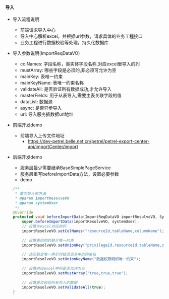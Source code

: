 #### 导入
- 导入流程说明
    - 前端请求导入中心
    - 导入中心解析excel，并根据url参数，请求具体的业务工程接口
    - 业务工程进行数据校验等处理，持久化数据库
- 导入参数说明(ImportReqDataVO)
    - colNames: 字段名称，类实体字段名称,对应excel里导入的列
    - mustArray: 哪些字段是必须的,非必须可允许为空
    - mainKey: 表唯一约束
    - mainKeyName: 表唯一约束名称
    - validateAll: 是否验证所有数据成功,才允许导入
    - masterFields: 用于从表导入,需要主表关联字段的值
    - dataList: 数据源
    - async: 是否异步导入
    - url: 导入服务插数据url地址
    
- 前端开发demo
    - 前端导入上传文件地址
        - https://dev-petrel.belle.net.cn/petrel/petrel-export-center-api/importCenter/import
        
- 后端开发demo
    - 服务层最少需要继承BaseSimplePageService
    - 服务层重写beforeImportData方法，设置必要参数
    - demo
    ``` java
    /**
     * 重写导入前方法
     * @param importResolveVO
     * @param systemUser
     */
    @Override
    protected void beforeImportData(ImportReqDataVO importResolveVO, SystemUser systemUser) {
        super.beforeImportData(importResolveVO, systemUser);
        // 设置与excel对应的列
        importResolveVO.setColNames("resourceId,tableName,columnName");
        
        // 设置表结构的联合唯一约束
        importResolveVO.setUnionKey("privilegeId,resourceId,tableName,columnName");
        
        // 违反联合唯一索引时错误信息中的约束名
        importResolveVO.setUnionKeyName("数据权限明细唯一约束");
        
        // 设置对应excel中列是否允许为空
        importResolveVO.setMustArray("true,true,true");
        
        // 设置是否校验所有导入的数据
        importResolveVO.setValidateAll(true);
    }
    ```